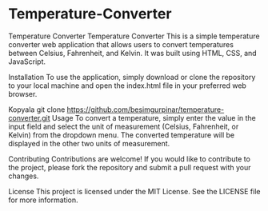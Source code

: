 # Temperature-Converter
Temperature Converter
Temperature Converter
This is a simple temperature converter web application that allows users to convert temperatures between Celsius, Fahrenheit, and Kelvin. It was built using HTML, CSS, and JavaScript.

Installation
To use the application, simply download or clone the repository to your local machine and open the index.html file in your preferred web browser.

Kopyala
git clone https://github.com/besimgurpinar/temperature-converter.git
Usage
To convert a temperature, simply enter the value in the input field and select the unit of measurement (Celsius, Fahrenheit, or Kelvin) from the dropdown menu. The converted temperature will be displayed in the other two units of measurement.

Contributing
Contributions are welcome! If you would like to contribute to the project, please fork the repository and submit a pull request with your changes.

License
This project is licensed under the MIT License. See the LICENSE file for more information.
